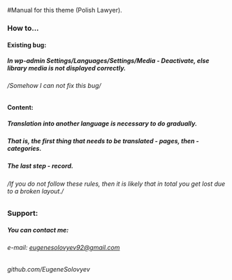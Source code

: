#Manual for this theme (Polish Lawyer).
### How to...
#### Existing bug:
##### In wp-admin Settings/Languages/Settings/Media - Deactivate, else library media is not displayed correctly.
###### /Somehow I can not fix this bug/
#### Content:
##### Translation into another language is necessary to do gradually.
##### That is, the first thing that needs to be translated - pages, then - categories.
##### The last step - record.
###### /If you do not follow these rules, then it is likely that in total you get lost due to a broken layout./
### Support:
##### You can contact me:
###### e-mail: eugenesolovyev92@gmail.com
###### github.com/EugeneSolovyev